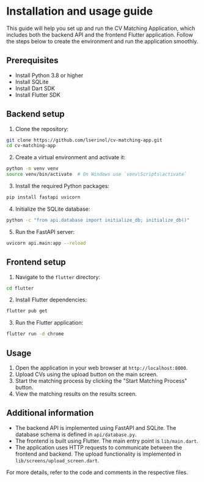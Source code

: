 # Installation and usage guide

This guide will help you set up and run the CV Matching Application, which includes both the backend API and the frontend Flutter application. Follow the steps below to create the environment and run the application smoothly.

## Prerequisites

* Install Python 3.8 or higher
* Install SQLite
* Install Dart SDK
* Install Flutter SDK

## Backend setup

1. Clone the repository:

```bash
git clone https://github.com/lserinol/cv-matching-app.git
cd cv-matching-app
```

2. Create a virtual environment and activate it:

```bash
python -m venv venv
source venv/bin/activate  # On Windows use `venv\Scripts\activate`
```

3. Install the required Python packages:

```bash
pip install fastapi uvicorn
```

4. Initialize the SQLite database:

```bash
python -c "from api.database import initialize_db; initialize_db()"
```

5. Run the FastAPI server:

```bash
uvicorn api.main:app --reload
```

## Frontend setup

1. Navigate to the `flutter` directory:

```bash
cd flutter
```

2. Install Flutter dependencies:

```bash
flutter pub get
```

3. Run the Flutter application:

```bash
flutter run -d chrome
```

## Usage

1. Open the application in your web browser at `http://localhost:8000`.
2. Upload CVs using the upload button on the main screen.
3. Start the matching process by clicking the "Start Matching Process" button.
4. View the matching results on the results screen.

## Additional information

* The backend API is implemented using FastAPI and SQLite. The database schema is defined in `api/database.py`.
* The frontend is built using Flutter. The main entry point is `lib/main.dart`.
* The application uses HTTP requests to communicate between the frontend and backend. The upload functionality is implemented in `lib/screens/upload_screen.dart`.

For more details, refer to the code and comments in the respective files.
